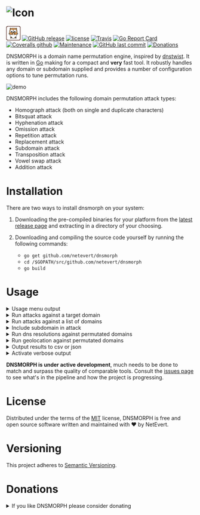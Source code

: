 ![Icon](https://github.com/netevert/dnsmorph/blob/master/docs/icon.png)
==================================================================
[![baby-gopher](https://raw.githubusercontent.com/drnic/babygopher-site/gh-pages/images/babygopher-logo-small.png)](http://www.babygopher.org)
[![GitHub release](https://img.shields.io/github/release/netevert/dnsmorph.svg?style=flat-square)](https://github.com/netevert/dnsmorph/releases)
[![license](https://img.shields.io/github/license/netevert/dnsmorph.svg?style=flat-square)](https://github.com/netevert/dnsmorph/blob/master/LICENSE)
[![Travis](https://img.shields.io/travis/netevert/dnsmorph.svg?style=flat-square)](https://travis-ci.org/netevert/dnsmorph)
[![Go Report Card](https://goreportcard.com/badge/github.com/netevert/dnsmorph?style=flat-square)](https://goreportcard.com/report/github.com/netevert/dnsmorph)
[![Coveralls github](https://img.shields.io/coveralls/github/netevert/dnsmorph.svg?style=flat-square)](https://coveralls.io/github/netevert/dnsmorph)
[![Maintenance](https://img.shields.io/maintenance/yes/2018.svg?style=flat-square)]()
[![GitHub last commit](https://img.shields.io/github/last-commit/errantbot/dnsmorph.svg?style=flat-square)](https://github.com/netevert/dnsmorph/commit/master)
[![Donations](https://img.shields.io/badge/donate-bitcoin-orange.svg?logo=bitcoin&style=flat-square)](https://github.com/netevert/dnsmorph#donations)


DNSMORPH is a domain name permutation engine, inspired by [dnstwist](https://github.com/elceef/dnstwist). It is written in [Go](https://golang.org/) making for a compact and **very** fast tool. It robustly handles any domain or subdomain supplied and provides a number of configuration options to tune permutation runs. 

![demo](https://github.com/netevert/dnsmorph/blob/master/docs/demo.gif)

DNSMORPH includes the following domain permutation attack types:
- Homograph attack (both on single and duplicate characters)
- Bitsquat attack
- Hyphenation attack
- Omission attack
- Repetition attack
- Replacement attack
- Subdomain attack
- Transposition attack
- Vowel swap attack
- Addition attack

Installation
============
There are two ways to install dnsmorph on your system:

1. Downloading the pre-compiled binaries for your platform from the [latest release page](https://github.com/netevert/dnsmorph/releases) and extracting in a directory of your choosing.

2. Downloading and compiling the source code yourself by running the following commands:

    - ```go get github.com/netevert/dnsmorph```
    - `cd /$GOPATH/src/github.com/netevert/dnsmorph`
    - `go build`

Usage
========
<details><summary>Usage menu output</summary>
<p>

    dnsmorph [-d domain | -l domains_file] [-girv] [-csv | -json]
      -csv
            output to csv
      -d string
            target domain
      -g    geolocate domain
      -i    include subdomain
      -json
            output to json
      -l string
            domain list filepath
      -r    resolve domain
      -v    enable verbosity
</p>
</details>
<details><summary>Run attacks against a target domain</summary>
<p>

    ./dnsmorph -d amazon.com
</p>
</details>
<details><summary>Run attacks against a list of domains</summary>
<p>

    ./dnsmorph -l domains.txt
</p>
</details>
<details><summary>Include subdomain in attack</summary>
<p>

    ./dnsmorph -d staging.amazon.com -i
</p>
</details>
<details><summary>Run dns resolutions against permutated domains</summary>
<p>

    ./dnsmorph -d amazon.com -r
</p>
</details>
<details><summary>Run geolocation against permutated domains</summary>
<p>

    ./dnsmorph -d amazon.com -g
</p>
</details>
<details><summary>Output results to csv or json</summary>
<p>

    ./dnsmorph -d amazon.com -r -g -csv
    ./dnsmorph -d amazon.com -r -g -json
</p>
</details>
<details><summary>Activate verbose output</summary>
<p>

    ./dnsmorph -d staging.amazon.com -v
</p>
</details>
<p></p>

**DNSMORPH is under active development**, much needs to be done to match and surpass the quality of comparable tools. Consult the [issues page](https://github.com/netevert/dnsmorph/issues) to see what's in the pipeline and how the project is progressing.

License
=======

Distributed under the terms of the [MIT](http://www.linfo.org/mitlicense.html) license, DNSMORPH is free and open
source software written and maintained with ❤ by NetEvert.

Versioning
==========

This project adheres to [Semantic Versioning](https://semver.org/).

Donations
=========

<details><summary>If you like DNSMORPH please consider donating</summary>
<p>
    
    Bitcoin:  13i3hFGN1RaQqdeWqmPTMuYEj9FiJWuMWf
    Litecoin: LZqLoRNHvJyuKz99mNAgVUj6M8iyEQuio9
</p>
</details>